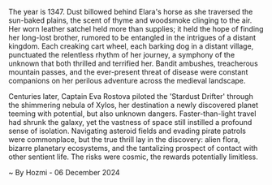 
The year is 1347.  Dust billowed behind Elara's horse as she traversed the sun-baked plains, the scent of thyme and woodsmoke clinging to the air.  Her worn leather satchel held more than supplies; it held the hope of finding her long-lost brother, rumored to be entangled in the intrigues of a distant kingdom.  Each creaking cart wheel, each barking dog in a distant village, punctuated the relentless rhythm of her journey, a symphony of the unknown that both thrilled and terrified her.  Bandit ambushes, treacherous mountain passes, and the ever-present threat of disease were constant companions on her perilous adventure across the medieval landscape.

Centuries later, Captain Eva Rostova piloted the 'Stardust Drifter' through the shimmering nebula of Xylos, her destination a newly discovered planet teeming with potential, but also unknown dangers.  Faster-than-light travel had shrunk the galaxy, yet the vastness of space still instilled a profound sense of isolation.  Navigating asteroid fields and evading pirate patrols were commonplace, but the true thrill lay in the discovery: alien flora, bizarre planetary ecosystems, and the tantalizing prospect of contact with other sentient life. The risks were cosmic, the rewards potentially limitless.

~ By Hozmi - 06 December 2024
